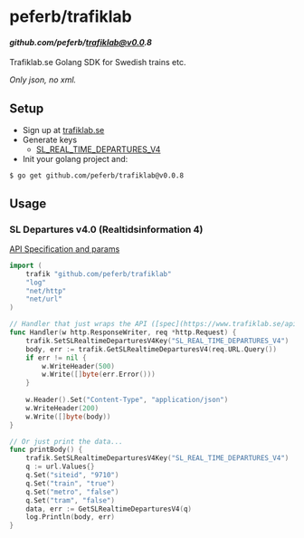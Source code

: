 # peferb/trafiklab 
#### _github.com/peferb/trafiklab@v0.0.8_

Trafiklab.se Golang SDK for Swedish trains etc.

_Only json, no xml._

## Setup

* Sign up at [trafiklab.se](https://trafiklab.se)
* Generate keys
    * [SL_REAL_TIME_DEPARTURES_V4](https://developer.trafiklab.se/api/sl-realtidsinformation-4)
* Init your golang project and:
```shell 
$ go get github.com/peferb/trafiklab@v0.0.8
```

## Usage

### SL Departures v4.0 (Realtidsinformation 4)
[API Specification and params](https://www.trafiklab.se/api/trafiklab-apis/sl/departures-4/)
```go
import (
    trafik "github.com/peferb/trafiklab"
    "log"
    "net/http"
    "net/url"
)

// Handler that just wraps the API ([spec](https://www.trafiklab.se/api/trafiklab-apis/sl/departures-4/))
func Handler(w http.ResponseWriter, req *http.Request) {
    trafik.SetSLRealtimeDeparturesV4Key("SL_REAL_TIME_DEPARTURES_V4")
    body, err := trafik.GetSLRealtimeDeparturesV4(req.URL.Query())
    if err != nil {
        w.WriteHeader(500)
        w.Write([]byte(err.Error()))
    }
    
    w.Header().Set("Content-Type", "application/json")
    w.WriteHeader(200)
    w.Write([]byte(body))
}

// Or just print the data...
func printBody() {
    trafik.SetSLRealtimeDeparturesV4Key("SL_REAL_TIME_DEPARTURES_V4")
    q := url.Values{}
    q.Set("siteid", "9710")
    q.Set("train", "true")
    q.Set("metro", "false")
    q.Set("tram", "false")
    data, err := GetSLRealtimeDeparturesV4(q)
    log.Println(body, err)
}
```